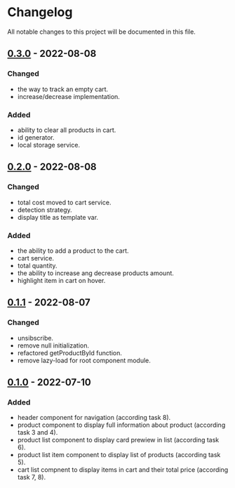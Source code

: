 # Changelog
All notable changes to this project will be documented in this file.

## [0.3.0] - 2022-08-08
### Changed
- the way to track an empty cart.
- increase/decrease implementation.

### Added
- ability to clear all products in cart.
- id generator.
- local storage service.

## [0.2.0] - 2022-08-08
### Changed
- total cost moved to cart service.
- detection strategy.
- display title as template var.

### Added
- the ability to add a product to the cart.
- cart service.
- total quantity.
- the ability to increase ang decrease products amount.
- highlight item in cart on hover.

## [0.1.1] - 2022-08-07
### Changed
- unsibscribe.
- remove null initialization.
- refactored getProductById function.
- remove lazy-load for root component module.

## [0.1.0] - 2022-07-10
### Added
- header component for navigation (according task 8).
- product component to display full information about product (according task 3 and 4). 
- product list component to display card prewiew in list (according task 6).
- product list item component to display list of products (according task 5).
- cart list compnent to display items in cart and their total price (according task 7, 8).

[0.1.0]: https://github.com/illiaZakharov/Angular-34/tree/hw1
[0.1.1]: https://github.com/illiaZakharov/Angular-34/tree/fix/task1-comments
[0.2.0]: https://github.com/illiaZakharov/Angular-34/tree/hw2
[0.3.0]: https://github.com/illiaZakharov/Angular-34/tree/hw3
